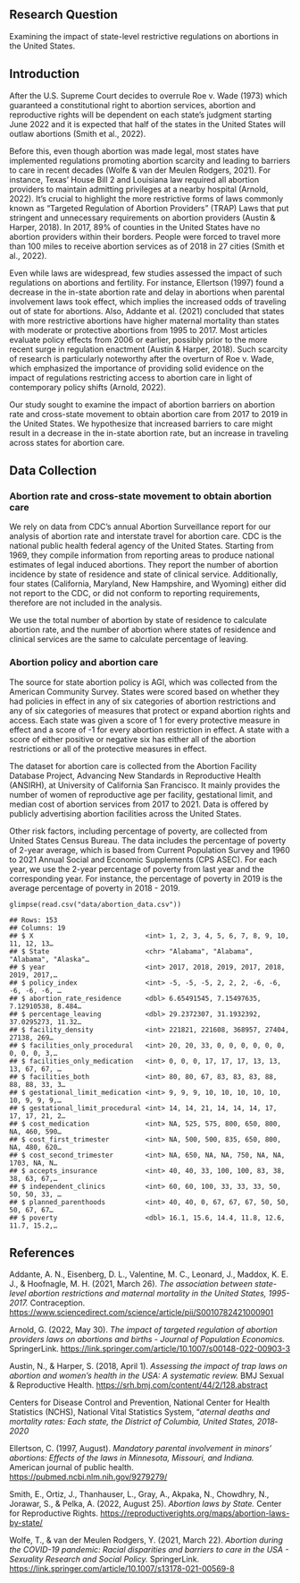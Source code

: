 ## Research Question

Examining the impact of state-level restrictive regulations on abortions
in the United States.

## Introduction

After the U.S. Supreme Court decides to overrule Roe v. Wade (1973)
which guaranteed a constitutional right to abortion services, abortion
and reproductive rights will be dependent on each state’s judgment
starting June 2022 and it is expected that half of the states in the
United States will outlaw abortions (Smith et al., 2022).

Before this, even though abortion was made legal, most states have
implemented regulations promoting abortion scarcity and leading to
barriers to care in recent decades (Wolfe & van der Meulen Rodgers,
2021). For instance, Texas’ House Bill 2 and Louisiana law required all
abortion providers to maintain admitting privileges at a nearby hospital
(Arnold, 2022). It’s crucial to highlight the more restrictive forms of
laws commonly known as “Targeted Regulation of Abortion Providers”
(TRAP) Laws that put stringent and unnecessary requirements on abortion
providers (Austin & Harper, 2018). In 2017, 89% of counties in the
United States have no abortion providers within their borders. People
were forced to travel more than 100 miles to receive abortion services
as of 2018 in 27 cities (Smith et al., 2022).

Even while laws are widespread, few studies assessed the impact of such
regulations on abortions and fertility. For instance, Ellertson (1997)
found a decrease in the in-state abortion rate and delay in abortions
when parental involvement laws took effect, which implies the increased
odds of traveling out of state for abortions. Also, Addante et
al. (2021) concluded that states with more restrictive abortions have
higher maternal mortality than states with moderate or protective
abortions from 1995 to 2017. Most articles evaluate policy effects from
2006 or earlier, possibly prior to the more recent surge in regulation
enactment (Austin & Harper, 2018). Such scarcity of research is
particularly noteworthy after the overturn of Roe v. Wade, which
emphasized the importance of providing solid evidence on the impact of
regulations restricting access to abortion care in light of contemporary
policy shifts (Arnold, 2022).

Our study sought to examine the impact of abortion barriers on abortion
rate and cross-state movement to obtain abortion care from 2017 to 2019
in the United States. We hypothesize that increased barriers to care
might result in a decrease in the in-state abortion rate, but an
increase in traveling across states for abortion care.

## Data Collection

### Abortion rate and cross-state movement to obtain abortion care

We rely on data from CDC’s annual Abortion Surveillance report for our
analysis of abortion rate and interstate travel for abortion care. CDC
is the national public health federal agency of the United States.
Starting from 1969, they compile information from reporting areas to
produce national estimates of legal induced abortions. They report the
number of abortion incidence by state of residence and state of clinical
service. Additionally, four states (California, Maryland, New Hampshire,
and Wyoming) either did not report to the CDC, or did not conform to
reporting requirements, therefore are not included in the analysis.

We use the total number of abortion by state of residence to calculate
abortion rate, and the number of abortion where states of residence and
clinical services are the same to calculate percentage of leaving.

### Abortion policy and abortion care

The source for state abortion policy is AGI, which was collected from
the American Community Survey. States were scored based on whether they
had policies in effect in any of six categories of abortion restrictions
and any of six categories of measures that protect or expand abortion
rights and access. Each state was given a score of 1 for every
protective measure in effect and a score of -1 for every abortion
restriction in effect. A state with a score of either positive or
negative six has either all of the abortion restrictions or all of the
protective measures in effect.

The dataset for abortion care is collected from the Abortion Facility
Database Project, Advancing New Standards in Reproductive Health
(ANSIRH), at University of California San Francisco. It mainly provides
the number of women of reproductive age per facility, gestational limit,
and median cost of abortion services from 2017 to 2021. Data is offered
by publicly advertising abortion facilities across the United States.

Other risk factors, including percentage of poverty, are collected from
United States Census Bureau. The data includes the percentage of poverty
of 2-year average, which is based from Current Population Survey and
1960 to 2021 Annual Social and Economic Supplements (CPS ASEC). For each
year, we use the 2-year percentage of poverty from last year and the
corresponding year. For instance, the percentage of poverty in 2019 is
the average percentage of poverty in 2018 - 2019.

    glimpse(read.csv("data/abortion_data.csv"))

    ## Rows: 153
    ## Columns: 19
    ## $ X                            <int> 1, 2, 3, 4, 5, 6, 7, 8, 9, 10, 11, 12, 13…
    ## $ State                        <chr> "Alabama", "Alabama", "Alabama", "Alaska"…
    ## $ year                         <int> 2017, 2018, 2019, 2017, 2018, 2019, 2017,…
    ## $ policy_index                 <int> -5, -5, -5, 2, 2, 2, -6, -6, -6, -6, -6, …
    ## $ abortion_rate_residence      <dbl> 6.65491545, 7.15497635, 7.12910538, 8.484…
    ## $ percentage_leaving           <dbl> 29.2372307, 31.1932392, 37.0295273, 11.32…
    ## $ facility_density             <int> 221821, 221608, 368957, 27404, 27138, 269…
    ## $ facilities_only_procedural   <int> 20, 20, 33, 0, 0, 0, 0, 0, 0, 0, 0, 0, 3,…
    ## $ facilities_only_medication   <int> 0, 0, 0, 17, 17, 17, 13, 13, 13, 67, 67, …
    ## $ facilities_both              <int> 80, 80, 67, 83, 83, 83, 88, 88, 88, 33, 3…
    ## $ gestational_limit_medication <int> 9, 9, 9, 10, 10, 10, 10, 10, 10, 9, 9, 9,…
    ## $ gestational_limit_procedural <int> 14, 14, 21, 14, 14, 14, 17, 17, 17, 21, 2…
    ## $ cost_medication              <int> NA, 525, 575, 800, 650, 800, NA, 460, 590…
    ## $ cost_first_trimester         <int> NA, 500, 500, 835, 650, 800, NA, 480, 620…
    ## $ cost_second_trimester        <int> NA, 650, NA, NA, 750, NA, NA, 1703, NA, N…
    ## $ accepts_insurance            <int> 40, 40, 33, 100, 100, 83, 38, 38, 63, 67,…
    ## $ independent_clinics          <int> 60, 60, 100, 33, 33, 33, 50, 50, 50, 33, …
    ## $ planned_parenthoods          <int> 40, 40, 0, 67, 67, 67, 50, 50, 50, 67, 67…
    ## $ poverty                      <dbl> 16.1, 15.6, 14.4, 11.8, 12.6, 11.7, 15.2,…

## References

Addante, A. N., Eisenberg, D. L., Valentine, M. C., Leonard, J., Maddox,
K. E. J., & Hoofnagle, M. H. (2021, March 26). *The association between
state-level abortion restrictions and maternal mortality in the United
States, 1995-2017.* Contraception.
<https://www.sciencedirect.com/science/article/pii/S0010782421000901>

Arnold, G. (2022, May 30). *The impact of targeted regulation of
abortion providers laws on abortions and births - Journal of Population
Economics.* SpringerLink.
<https://link.springer.com/article/10.1007/s00148-022-00903-3>

Austin, N., & Harper, S. (2018, April 1). *Assessing the impact of trap
laws on abortion and women’s health in the USA: A systematic review.*
BMJ Sexual & Reproductive Health.
<https://srh.bmj.com/content/44/2/128.abstract>

Centers for Disease Control and Prevention, National Center for Health
Statistics (NCHS), National Vital Statistics System, “*aternal deaths
and mortality rates: Each state, the District of Columbia, United
States, 2018‐2020*

Ellertson, C. (1997, August). *Mandatory parental involvement in minors’
abortions: Effects of the laws in Minnesota, Missouri, and Indiana.*
American journal of public health.
<https://pubmed.ncbi.nlm.nih.gov/9279279/>

Smith, E., Ortiz, J., Thanhauser, L., Gray, A., Akpaka, N., Chowdhry,
N., Jorawar, S., & Pelka, A. (2022, August 25). *Abortion laws by
State.* Center for Reproductive Rights.
<https://reproductiverights.org/maps/abortion-laws-by-state/>

Wolfe, T., & van der Meulen Rodgers, Y. (2021, March 22). *Abortion
during the COVID-19 pandemic: Racial disparities and barriers to care in
the USA - Sexuality Research and Social Policy.* SpringerLink.
<https://link.springer.com/article/10.1007/s13178-021-00569-8>
